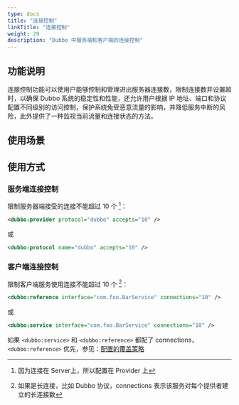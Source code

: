 ```yaml
---
type: docs
title: "连接控制"
linkTitle: "连接控制"
weight: 29
description: "Dubbo 中服务端和客户端的连接控制"
---
```

## 功能说明
连接控制功能可以使用户能够控制和管理进出服务器连接数，限制连接数并设置超时，以确保 Dubbo 系统的稳定性和性能，还允许用户根据 IP 地址、端口和协议配置不同级别的访问控制，保护系统免受恶意流量的影响，并降低服务中断的风险，此外提供了一种监视当前流量和连接状态的方法。

## 使用场景

## 使用方式
### 服务端连接控制

限制服务器端接受的连接不能超过 10 个 [^1]：

```xml
<dubbo:provider protocol="dubbo" accepts="10" />
```

或

```xml
<dubbo:protocol name="dubbo" accepts="10" />
```

### 客户端连接控制

限制客户端服务使用连接不能超过 10 个 [^2]：

```xml
<dubbo:reference interface="com.foo.BarService" connections="10" />
```

或

```xml
<dubbo:service interface="com.foo.BarService" connections="10" />
```

如果 `<dubbo:service>` 和 `<dubbo:reference>` 都配了 connections，`<dubbo:reference>` 优先，参见：[配置的覆盖策略](../../../reference-manual/config/principle/)

[^1]: 因为连接在 Server上，所以配置在 Provider 上
[^2]: 如果是长连接，比如 Dubbo 协议，connections 表示该服务对每个提供者建立的长连接数
